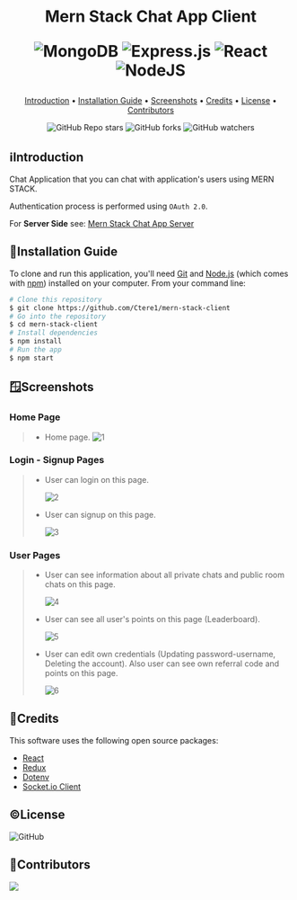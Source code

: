 <h1 align="center">
  Mern Stack Chat App Client
  
  ![MongoDB](https://img.shields.io/badge/MongoDB-%234ea94b.svg?style=for-the-badge&logo=mongodb&logoColor=white)
  ![Express.js](https://img.shields.io/badge/express.js-%23404d59.svg?style=for-the-badge&logo=express&logoColor=%2361DAFB)
  ![React](https://img.shields.io/badge/react-%2320232a.svg?style=for-the-badge&logo=react&logoColor=%2361DAFB)
  ![NodeJS](https://img.shields.io/badge/node.js-6DA55F?style=for-the-badge&logo=node.js&logoColor=white)
  <br>
</h1>

<p align="center">
  <a href="#introduction">Introduction</a> •
  <a href="#installation-guide">Installation Guide</a> •
  <a href="#screenshots">Screenshots</a> •
  <a href="#credits">Credits</a> •
  <a href="#license">License</a> •
  <a href="#contributors">Contributors</a> 
</p>

<div align="center">

![GitHub Repo stars](https://img.shields.io/github/stars/Ctere1/mern-stack-client?style=social)
![GitHub forks](https://img.shields.io/github/forks/Ctere1/mern-stack-client?style=social)
![GitHub watchers](https://img.shields.io/github/watchers/Ctere1/mern-stack-client?style=social)

</div>

## ℹ️Introduction
Chat Application that you can chat with application's users using MERN STACK.

Authentication process is performed using `OAuth 2.0`.

For **Server Side** see: [Mern Stack Chat App Server](https://github.com/Ctere1/mern-stack-server)

## 📃Installation Guide

To clone and run this application, you'll need [Git](https://git-scm.com) and [Node.js](https://nodejs.org/en/download/) (which comes with [npm](http://npmjs.com)) installed on your computer. From your command line:

```bash
# Clone this repository
$ git clone https://github.com/Ctere1/mern-stack-client
# Go into the repository
$ cd mern-stack-client
# Install dependencies
$ npm install
# Run the app
$ npm start
```

## 🪟Screenshots
### **Home Page**
> * Home page.
> ![1](https://user-images.githubusercontent.com/62745858/210178395-df920c96-1590-4eba-bcfb-ceb06fa375b3.png)


### **Login - Signup Pages**
> * User can login on this page.
>
>   ![2](https://user-images.githubusercontent.com/62745858/210178375-2bdc1697-871f-46c8-94b0-1a7fb985d1db.png)
>
> * User can signup on this page.
>
>   ![3](https://user-images.githubusercontent.com/62745858/210178382-d9f5eaef-7c22-453c-94db-70e3aa37d10e.png)

### **User Pages**
> * User can see information about all private chats and public room chats on this page.
>
>   ![4](https://user-images.githubusercontent.com/62745858/210178414-19f13a17-3ede-4745-918d-b1bb1f76f94b.png)
>
> * User can see all user's points on this page (Leaderboard).
> 
>   ![5](https://user-images.githubusercontent.com/62745858/210178420-f0f9f29b-f6ff-4ae7-949d-0fc33e8d5179.png)
>
> * User can edit own credentials (Updating password-username, Deleting the account). Also user can see own referral code and points on this page.
> 
>   ![6](https://user-images.githubusercontent.com/62745858/210178423-6e1ead35-f1f0-4a0b-a821-85208ae1361f.png)


## 📝Credits

This software uses the following open source packages:

- [React](https://reactjs.org/)
- [Redux](https://redux.js.org/)
- [Dotenv](https://github.com/motdotla/dotenv)
- [Socket.io Client](https://socket.io/)

## ©License
![GitHub](https://img.shields.io/github/license/Ctere1/mern-stack-client)


## 📌Contributors

<a href="https://github.com/Ctere1/">
  <img src="https://contrib.rocks/image?repo=Ctere1/mern-stack-client"/>
</a>
